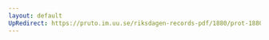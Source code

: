 ```yaml
---
layout: default
UpRedirect: https://pruto.im.uu.se/riksdagen-records-pdf/1880/prot-1880--fk--040/prot-1880--fk--040_026.pdf
---
```

